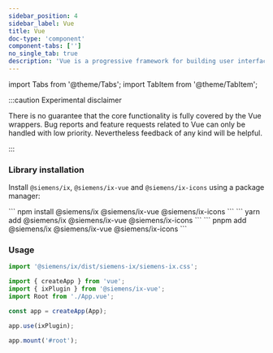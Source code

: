 ```yaml
---
sidebar_position: 4
sidebar_label: Vue
title: Vue
doc-type: 'component'
component-tabs: ['']
no_single_tab: true
description: 'Vue is a progressive framework for building user interfaces, known for its simplicity and flexibility. This section  guides you through the steps to install and set up our design system within a Vue project, ensuring a smooth and efficient integration process.'
---
```


import Tabs from '@theme/Tabs';
import TabItem from '@theme/TabItem';

:::caution Experimental disclaimer

There is no guarantee that the core functionality is fully covered by the Vue wrappers.
Bug reports and feature requests related to Vue can only be handled with low priority.
Nevertheless feedback of any kind will be helpful.

:::

### Library installation

Install `@siemens/ix`, `@siemens/ix-vue` and `@siemens/ix-icons` using a package manager:

<Tabs>
  <TabItem value="npm" label="NPM" default>
    ```
    npm install @siemens/ix @siemens/ix-vue @siemens/ix-icons
    ```
  </TabItem>
  <TabItem value="yarn" label="Yarn">
    ```
    yarn add @siemens/ix @siemens/ix-vue @siemens/ix-icons
    ```
  </TabItem>
  <TabItem value="pnpm" label="PNPM">
    ```
    pnpm add @siemens/ix @siemens/ix-vue @siemens/ix-icons
    ```
  </TabItem>
</Tabs>

### Usage

```ts
import '@siemens/ix/dist/siemens-ix/siemens-ix.css';

import { createApp } from 'vue';
import { ixPlugin } from '@siemens/ix-vue';
import Root from './App.vue';

const app = createApp(App);

app.use(ixPlugin);

app.mount('#root');
```
